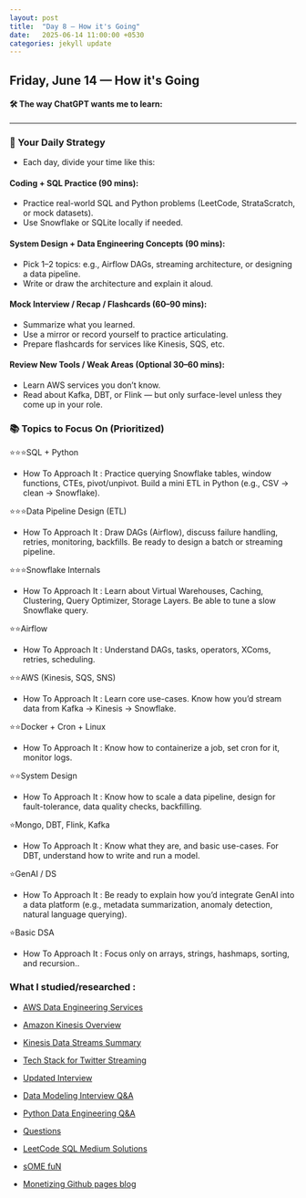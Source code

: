 ```yaml
---
layout: post
title:  "Day 8 – How it's Going"
date:   2025-06-14 11:00:00 +0530
categories: jekyll update
---
```

## Friday, June 14 — How it's Going


#### 🛠️ The way ChatGPT wants me to learn:

---

### 🔁 Your Daily Strategy
- Each day, divide your time like this:

#### Coding + SQL Practice (90 mins):

- Practice real-world SQL and Python problems (LeetCode, StrataScratch, or mock datasets).
- Use Snowflake or SQLite locally if needed.

#### System Design + Data Engineering Concepts (90 mins):

- Pick 1–2 topics: e.g., Airflow DAGs, streaming architecture, or designing a data pipeline.
- Write or draw the architecture and explain it aloud.

#### Mock Interview / Recap / Flashcards (60–90 mins):

- Summarize what you learned.
- Use a mirror or record yourself to practice articulating.
- Prepare flashcards for services like Kinesis, SQS, etc.

#### Review New Tools / Weak Areas (Optional 30–60 mins):

- Learn AWS services you don’t know.
- Read about Kafka, DBT, or Flink — but only surface-level unless they come up in your role.

### 📚 Topics to Focus On (Prioritized)
⭐⭐⭐SQL + Python	
- How To Approach It : Practice querying Snowflake tables, window functions, CTEs, pivot/unpivot. Build a mini ETL in Python (e.g., CSV → clean → Snowflake).

⭐⭐⭐Data Pipeline Design (ETL)	
- How To Approach It : Draw DAGs (Airflow), discuss failure handling, retries, monitoring, backfills. Be ready to design a batch or streaming pipeline.

⭐⭐⭐Snowflake Internals	
- How To Approach It : Learn about Virtual Warehouses, Caching, Clustering, Query Optimizer, Storage Layers. Be able to tune a slow Snowflake query.

⭐⭐Airflow	
- How To Approach It : Understand DAGs, tasks, operators, XComs, retries, scheduling.

⭐⭐AWS (Kinesis, SQS, SNS)	
- How To Approach It : Learn core use-cases. Know how you’d stream data from Kafka → Kinesis → Snowflake.

⭐⭐Docker + Cron + Linux	
- How To Approach It : Know how to containerize a job, set cron for it, monitor logs.

⭐⭐System Design	
- How To Approach It : Know how to scale a data pipeline, design for fault-tolerance, data quality checks, backfilling.

⭐Mongo, DBT, Flink, Kafka	
- How To Approach It : Know what they are, and basic use-cases. For DBT, understand how to write and run a model.

⭐GenAI / DS	
- How To Approach It : Be ready to explain how you’d integrate GenAI into a data platform (e.g., metadata summarization, anomaly detection, natural language querying).

⭐Basic DSA	
- How To Approach It : Focus only on arrays, strings, hashmaps, sorting, and recursion..



### What I studied/researched :

- [AWS Data Engineering Services](https://chatgpt.com/share/6849f010-55a8-800e-889f-60f2c9ecb7b9)
- [Amazon Kinesis Overview](https://chatgpt.com/share/684e84d8-8a04-800e-a7df-6ac0d5d8ae86)
- [Kinesis Data Streams Summary](https://chatgpt.com/share/684e84fb-3fa0-800e-bea9-3b6e7a88a462)
- [Tech Stack for Twitter Streaming](https://chatgpt.com/share/684e85cb-4198-800e-8fa8-d0b063475bd2)


- [Updated Interview](https://chatgpt.com/share/6849c885-4850-800e-aeea-076eab61d9a8)
- [Data Modeling Interview Q&A](https://chatgpt.com/share/684e8579-c9c4-800e-8843-d2ee24da5d92)
- [Python Data Engineering Q&A](https://chatgpt.com/share/684be4c6-8888-800e-97c3-82a9e2a47098)



- [Questions](https://chatgpt.com/share/684e85e9-13a8-800e-ad7b-1f739087dc12)
- [LeetCode SQL Medium Solutions](https://chatgpt.com/share/684e8631-d578-800e-8ccc-208c811e9d61)

- [sOME fuN](https://chatgpt.com/share/684e86ac-73e8-800e-8692-0f4d9b4f820b)
- [Monetizing Github pages blog](https://chatgpt.com/share/684e86c7-0e44-800e-93bb-6b93c24a344f)